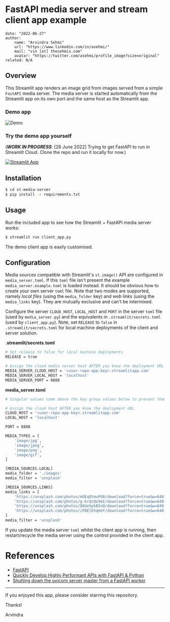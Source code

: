 # FastAPI media server and stream client app example

    date: "2022-06-27"
    author:
        name: "Arvindra Sehmi"
        url: "https://www.linkedin.com/in/asehmi/"
        mail: "vin [at] thesehmis.com"
        avatar: "https://twitter.com/asehmi/profile_image?size=original"
    related: N/A

## Overview

This Streamlit app renders an image grid from images served from a simple `FastAPI` media server. The media server is started automatically from the Streamlit app on its own port and the same host as the Streamlit app.

### Demo app

![Demo](./images/st-media-server-demo.gif)

### Try the demo app yourself

(_**WORK IN PROGRESS**_: [28 June 2022] Trying to get FastAPI to run in Streamlit Cloud. Clone the repo and run it locally for now.)

[![Streamlit App](https://static.streamlit.io/badges/streamlit_badge_black_white.svg)](#)

<!-- [![Streamlit App](https://static.streamlit.io/badges/streamlit_badge_black_white.svg)](https://asehmi-st-media-server-client-app-o6vdgy.streamlitapp.com/) -->

## Installation

```bash
$ cd st-media-server
$ pip install -r requirements.txt
```

## Usage

Run the included app to see how the Streamlit + FastAPI media server works:

```bash
$ streamlit run client_app.py
```

The demo client app is easily customised.

## Configuration

Media sources compatible with Streamlit's `st.image()` API are configured in `media_server.toml`. If this `toml` file isn't present the example `media_server.example.toml` is loaded instead. It should be obvious how to create your own server `toml` file. Note that two modes are supported, namely _local files_ (using the `media_folder` key) and _web links_ (using the `media_links` key). They are mutually exclusive and can't be intermixed.

Configure the server `CLOUD_HOST`, `LOCAL_HOST` and `PORT` in the server `toml` file (used by `media_server.py`) and the equivalents in `.streamlit/secrets.toml` (used by `client_app.py`). Note, set `RELEASE` to `false` in `.streamlit/secrets.toml` for local machine deployments of the client and server solution.

**.streamlit/secrets.toml**

```bash
# Set release to false for local machine deployments
RELEASE = true

# Assign the cloud media server host AFTER you know the deployment URL via management console
MEDIA_SERVER_CLOUD_HOST = '<user-repo-app-key>.streamlitapp.com'
MEDIA_SERVER_LOCAL_HOST = 'localhost'
MEDIA_SERVER_PORT = 8888
```

**media_server.toml**

```bash
# Singular values come above the key group values below to prevent them combining

# Assign the cloud host AFTER you know the deployment URL
CLOUD_HOST = '<user-repo-app-key>.streamlitapp.com'
LOCAL_HOST = 'localhost'

PORT = 8888

MEDIA_TYPES = [
    'image/jpg',
    'image/jpeg',
    'image/png',
    'image/gif',
]

[MEDIA_SOURCES.LOCAL]
media_folder = './images'
media_filter = 'unsplash'

[MEDIA_SOURCES.LINKS]
media_links = [
    'https://unsplash.com/photos/mOEqOtmuPG8/download?force=true&w=640',
    'https://unsplash.com/photos/g-krQzQo9mI/download?force=true&w=640',
    'https://unsplash.com/photos/Q6UehpkBSnQ/download?force=true&w=640',
    'https://unsplash.com/photos/iP8ElEhqHeY/download?force=true&w=640',
]
media_filter = 'unsplash'
```

If you update the media server `toml` whilst the client app is running, then restart/recycle the media server using the control provided in the client app.

# References

- [FastAPI](https://fastapi.tiangolo.com/)
- [Quickly Develop Highly Performant APIs with FastAPI & Python](https://livecodestream.dev/post/quickly-develop-highly-performant-apis-with-fastapi-python/)
- [Shutting down the uvicorn server master from a FastAPI worker](https://github.com/tiangolo/fastapi/issues/1509)

---

If you enjoyed this app, please consider starring this repository.

Thanks!

Arvindra